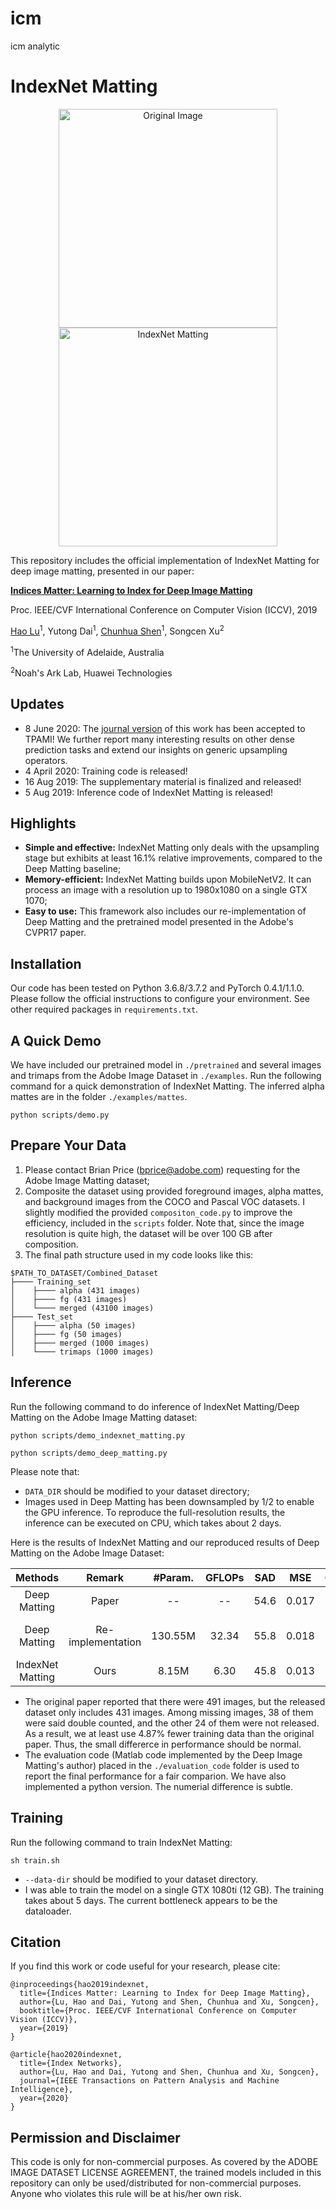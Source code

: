 # icm
icm analytic
# IndexNet Matting

<p align="center">
  <img src="kid.png" width="350" title="Original Image"/>
  <img src="matte.png" width="350" title="IndexNet Matting"/>
</p>

This repository includes the official implementation of IndexNet Matting for deep image matting, presented in our paper:

**[Indices Matter: Learning to Index for Deep Image Matting](https://arxiv.org/abs/1908.00672)**

Proc. IEEE/CVF International Conference on Computer Vision (ICCV), 2019

[Hao Lu](https://sites.google.com/site/poppinace/)<sup>1</sup>, Yutong Dai<sup>1</sup>, [Chunhua Shen](http://cs.adelaide.edu.au/~chhshen/)<sup>1</sup>, Songcen Xu<sup>2</sup>

<sup>1</sup>The University of Adelaide, Australia

<sup>2</sup>Noah's Ark Lab, Huawei Technologies

## Updates
- 8 June 2020: The [journal version](https://arxiv.org/abs/1908.09895v2) of this work has been accepted to TPAMI! We further report many interesting results on other dense prediction tasks and extend our insights on generic upsampling operators.
- 4 April 2020: Training code is released!
- 16 Aug 2019: The supplementary material is finalized and released!
- 5 Aug 2019: Inference code of IndexNet Matting is released!


## Highlights
- **Simple and effective:** IndexNet Matting only deals with the upsampling stage but exhibits at least 16.1% relative improvements, compared to the Deep Matting baseline;
- **Memory-efficient:** IndexNet Matting builds upon MobileNetV2. It can process an image with a resolution up to 1980x1080 on a single GTX 1070;
- **Easy to use:** This framework also includes our re-implementation of Deep Matting and the pretrained model presented in the Adobe's CVPR17 paper.

## Installation
Our code has been tested on Python 3.6.8/3.7.2 and PyTorch 0.4.1/1.1.0. Please follow the official instructions to configure your environment. See other required packages in `requirements.txt`.

## A Quick Demo
We have included our pretrained model in `./pretrained` and several images and trimaps from the Adobe Image Dataset in `./examples`. Run the following command for a quick demonstration of IndexNet Matting. The inferred alpha mattes are in the folder `./examples/mattes`.

    python scripts/demo.py
    
## Prepare Your Data
1. Please contact Brian Price (bprice@adobe.com) requesting for the Adobe Image Matting dataset;
2. Composite the dataset using provided foreground images, alpha mattes, and background images from the COCO and Pascal VOC datasets. I slightly modified the provided `compositon_code.py` to improve the efficiency, included in the `scripts` folder. Note that, since the image resolution is quite high, the dataset will be over 100 GB after composition.
3. The final path structure used in my code looks like this:

````
$PATH_TO_DATASET/Combined_Dataset
├──── Training_set
│    ├──── alpha (431 images)
│    ├──── fg (431 images)
│    └──── merged (43100 images)
├──── Test_set
│    ├──── alpha (50 images)
│    ├──── fg (50 images)
│    ├──── merged (1000 images)
│    └──── trimaps (1000 images)
````

## Inference
Run the following command to do inference of IndexNet Matting/Deep Matting on the Adobe Image Matting dataset:

    python scripts/demo_indexnet_matting.py
    
    python scripts/demo_deep_matting.py
    
Please note that:
- `DATA_DIR` should be modified to your dataset directory;
- Images used in Deep Matting has been downsampled by 1/2 to enable the GPU inference. To reproduce the full-resolution results, the inference can be executed on CPU, which takes about 2 days.

Here is the results of IndexNet Matting and our reproduced results of Deep Matting on the Adobe Image Dataset:

| Methods | Remark | #Param. | GFLOPs | SAD | MSE | Grad | Conn | Model |
| :--: | :--: | :--: | :--: | :--: | :--: | :--: | :--: | :--: |
| Deep Matting | Paper | -- | -- | 54.6 | 0.017 | 36.7 | 55.3 | -- |
| Deep Matting | Re-implementation | 130.55M | 32.34 | 55.8 | 0.018 | 34.6 | 56.8 | [Google Drive (522MB)](https://drive.google.com/open?id=1Uws86AGkFqV2S7XkNuR8dz5SOttxh7AY) |
| IndexNet Matting | Ours | 8.15M | 6.30 | 45.8 | 0.013 | 25.9 | 43.7 | Included |

* The original paper reported that there were 491 images, but the released dataset only includes 431 images. Among missing images, 38 of them were said double counted, and the other 24 of them were not released. As a result, we at least use 4.87% fewer training data than the original paper. Thus, the small differerce in performance should be normal.
* The evaluation code (Matlab code implemented by the Deep Image Matting's author) placed in the ``./evaluation_code`` folder is used to report the final performance for a fair comparion. We have also implemented a python version. The numerial difference is subtle.

## Training
Run the following command to train IndexNet Matting:

    sh train.sh
    
- `--data-dir` should be modified to your dataset directory.
- I was able to train the model on a single GTX 1080ti (12 GB). The training takes about 5 days. The current bottleneck appears to be the dataloader.

## Citation
If you find this work or code useful for your research, please cite:
```
@inproceedings{hao2019indexnet,
  title={Indices Matter: Learning to Index for Deep Image Matting},
  author={Lu, Hao and Dai, Yutong and Shen, Chunhua and Xu, Songcen},
  booktitle={Proc. IEEE/CVF International Conference on Computer Vision (ICCV)},
  year={2019}
}

@article{hao2020indexnet,
  title={Index Networks},
  author={Lu, Hao and Dai, Yutong and Shen, Chunhua and Xu, Songcen},
  journal={IEEE Transactions on Pattern Analysis and Machine Intelligence},
  year={2020}
}
```

## Permission and Disclaimer
This code is only for non-commercial purposes. As covered by the ADOBE IMAGE DATASET LICENSE AGREEMENT, the trained models included in this repository can only be used/distributed for non-commercial purposes. Anyone who violates this rule will be at his/her own risk.
